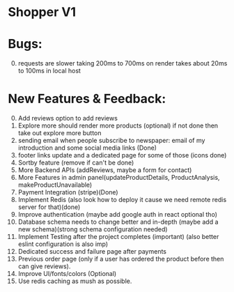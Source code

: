 ﻿# Shopper V1

# Bugs: 
0. requests are slower taking 200ms to 700ms on render takes about 20ms to 100ms in local host

# New Features & Feedback: 
0. Add reviews option to add reviews
1. Explore more should render more products (optional) if not done then take out explore more button
2. sending email when people subscribe to newspaper: email of my introduction and some social media links (Done)
3. footer links update and a dedicated page for some of those (icons done)
4. Sortby feature (remove if can't be done)
5. More Backend APIs (addReviews, maybe a form for contact)
6. More Features in admin panel(updateProductDetails, ProductAnalysis, makeProductUnavailable)
7. Payment Integration (stripe)(Done)
8. Implement Redis (also look how to deploy it cause we need remote redis server for that)(done)
9. Improve authentication (maybe add google auth in react optional tho)
10. Database schema needs to change better and in-depth (maybe add a new schema)(strong schema configuration needed)
11. Implement Testing after the project completes (important) (also better eslint configuration is also imp)
12. Dedicated success and failure page after payments
13. Previous order page (only if a user has ordered the product before then can give reviews).
14. Improve UI/fonts/colors (Optional)
15. Use redis caching as mush as possible.
